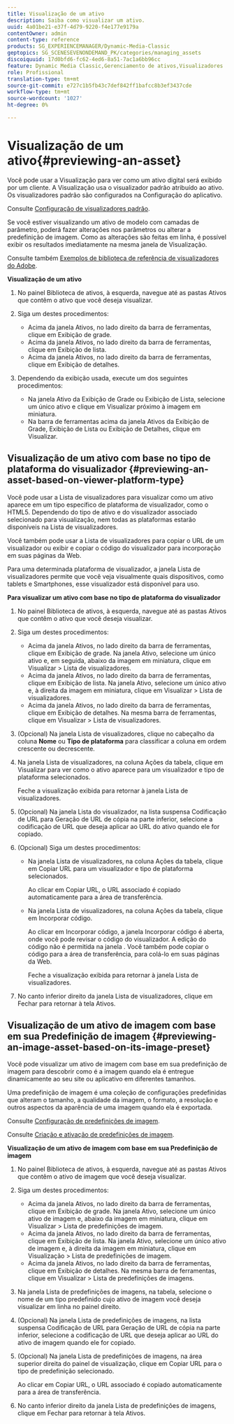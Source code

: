 ```yaml
---
title: Visualização de um ativo
description: Saiba como visualizar um ativo.
uuid: 4a01be21-e37f-4d79-9220-f4e177e9179a
contentOwner: admin
content-type: reference
products: SG_EXPERIENCEMANAGER/Dynamic-Media-Classic
geptopics: SG_SCENESEVENONDEMAND_PK/categories/managing_assets
discoiquuid: 17d0bfd6-fc62-4ed6-8a51-7ac1a6bb96cc
feature: Dynamic Media Classic,Gerenciamento de ativos,Visualizadores
role: Profissional
translation-type: tm+mt
source-git-commit: e727c1b5fb43c7def842ff1bafcc8b3ef3437cde
workflow-type: tm+mt
source-wordcount: '1027'
ht-degree: 0%

---
```



# Visualização de um ativo{#previewing-an-asset}

Você pode usar a Visualização para ver como um ativo digital será exibido por um cliente. A Visualização usa o visualizador padrão atribuído ao ativo. Os visualizadores padrão são configurados na Configuração do aplicativo.

Consulte [Configuração de visualizadores padrão](application-setup.md#configuring_default_viewers).

Se você estiver visualizando um ativo de modelo com camadas de parâmetro, poderá fazer alterações nos parâmetros ou alterar a predefinição de imagem. Como as alterações são feitas em linha, é possível exibir os resultados imediatamente na mesma janela de Visualização.

Consulte também [Exemplos de biblioteca de referência de visualizadores do Adobe](https://landing.adobe.com/en/na/dynamic-media/ctir-2755/live-demos.html).

**Visualização de um ativo**

1. No painel Biblioteca de ativos, à esquerda, navegue até as pastas Ativos que contêm o ativo que você deseja visualizar.
1. Siga um destes procedimentos:

   * Acima da janela Ativos, no lado direito da barra de ferramentas, clique em Exibição de grade.
   * Acima da janela Ativos, no lado direito da barra de ferramentas, clique em Exibição de lista.
   * Acima da janela Ativos, no lado direito da barra de ferramentas, clique em Exibição de detalhes.

1. Dependendo da exibição usada, execute um dos seguintes procedimentos:

   * Na janela Ativo da Exibição de Grade ou Exibição de Lista, selecione um único ativo e clique em Visualizar próximo à imagem em miniatura.
   * Na barra de ferramentas acima da janela Ativos da Exibição de Grade, Exibição de Lista ou Exibição de Detalhes, clique em Visualizar.

## Visualização de um ativo com base no tipo de plataforma do visualizador {#previewing-an-asset-based-on-viewer-platform-type}

Você pode usar a Lista de visualizadores para visualizar como um ativo aparece em um tipo específico de plataforma de visualizador, como o HTML5. Dependendo do tipo de ativo e do visualizador associado selecionado para visualização, nem todas as plataformas estarão disponíveis na Lista de visualizadores.

Você também pode usar a Lista de visualizadores para copiar o URL de um visualizador ou exibir e copiar o código do visualizador para incorporação em suas páginas da Web.

Para uma determinada plataforma de visualizador, a janela Lista de visualizadores permite que você veja visualmente quais dispositivos, como tablets e Smartphones, esse visualizador está disponível para uso.

**Para visualizar um ativo com base no tipo de plataforma do visualizador**

1. No painel Biblioteca de ativos, à esquerda, navegue até as pastas Ativos que contêm o ativo que você deseja visualizar.
1. Siga um destes procedimentos:

   * Acima da janela Ativos, no lado direito da barra de ferramentas, clique em Exibição de grade. Na janela Ativo, selecione um único ativo e, em seguida, abaixo da imagem em miniatura, clique em Visualizar > Lista de visualizadores.
   * Acima da janela Ativos, no lado direito da barra de ferramentas, clique em Exibição de lista. Na janela Ativo, selecione um único ativo e, à direita da imagem em miniatura, clique em Visualizar > Lista de visualizadores.
   * Acima da janela Ativos, no lado direito da barra de ferramentas, clique em Exibição de detalhes. Na mesma barra de ferramentas, clique em Visualizar > Lista de visualizadores.

1. (Opcional) Na janela Lista de visualizadores, clique no cabeçalho da coluna **Nome** ou **Tipo de plataforma** para classificar a coluna em ordem crescente ou decrescente.
1. Na janela Lista de visualizadores, na coluna Ações da tabela, clique em Visualizar para ver como o ativo aparece para um visualizador e tipo de plataforma selecionados.

   Feche a visualização exibida para retornar à janela Lista de visualizadores.

1. (Opcional) Na janela Lista do visualizador, na lista suspensa Codificação de URL para Geração de URL de cópia na parte inferior, selecione a codificação de URL que deseja aplicar ao URL do ativo quando ele for copiado.
1. (Opcional) Siga um destes procedimentos:

   * Na janela Lista de visualizadores, na coluna Ações da tabela, clique em Copiar URL para um visualizador e tipo de plataforma selecionados.

      Ao clicar em Copiar URL, o URL associado é copiado automaticamente para a área de transferência.

   * Na janela Lista de visualizadores, na coluna Ações da tabela, clique em Incorporar código.

      Ao clicar em Incorporar código, a janela Incorporar código é aberta, onde você pode revisar o código do visualizador. A edição do código não é permitida na janela . Você também pode copiar o código para a área de transferência, para colá-lo em suas páginas da Web.

      Feche a visualização exibida para retornar à janela Lista de visualizadores.

1. No canto inferior direito da janela Lista de visualizadores, clique em Fechar para retornar à tela Ativos.

## Visualização de um ativo de imagem com base em sua Predefinição de imagem {#previewing-an-image-asset-based-on-its-image-preset}

Você pode visualizar um ativo de imagem com base em sua predefinição de imagem para descobrir como é a imagem quando ela é entregue dinamicamente ao seu site ou aplicativo em diferentes tamanhos.

Uma predefinição de imagem é uma coleção de configurações predefinidas que alteram o tamanho, a qualidade da imagem, o formato, a resolução e outros aspectos da aparência de uma imagem quando ela é exportada.

Consulte [Configuração de predefinições de imagem](setting-image-presets.md#setting_up_image_presets).

Consulte [Criação e ativação de predefinições de imagem](creating-enabling-image-presets.md#creating_and_enabling_image_presets).

**Visualização de um ativo de imagem com base em sua Predefinição de imagem**

1. No painel Biblioteca de ativos, à esquerda, navegue até as pastas Ativos que contêm o ativo de imagem que você deseja visualizar.
1. Siga um destes procedimentos:

   * Acima da janela Ativos, no lado direito da barra de ferramentas, clique em Exibição de grade. Na janela Ativo, selecione um único ativo de imagem e, abaixo da imagem em miniatura, clique em Visualizar > Lista de predefinições de imagem.
   * Acima da janela Ativos, no lado direito da barra de ferramentas, clique em Exibição de lista. Na janela Ativo, selecione um único ativo de imagem e, à direita da imagem em miniatura, clique em Visualização > Lista de predefinições de imagem.
   * Acima da janela Ativos, no lado direito da barra de ferramentas, clique em Exibição de detalhes. Na mesma barra de ferramentas, clique em Visualizar > Lista de predefinições de imagens.

1. Na janela Lista de predefinições de imagens, na tabela, selecione o nome de um tipo predefinido cujo ativo de imagem você deseja visualizar em linha no painel direito.
1. (Opcional) Na janela Lista de predefinições de imagens, na lista suspensa Codificação de URL para Geração de URL de cópia na parte inferior, selecione a codificação de URL que deseja aplicar ao URL do ativo de imagem quando ele for copiado.
1. (Opcional) Na janela Lista de predefinições de imagens, na área superior direita do painel de visualização, clique em Copiar URL para o tipo de predefinição selecionado.

   Ao clicar em Copiar URL, o URL associado é copiado automaticamente para a área de transferência.

1. No canto inferior direito da janela Lista de predefinições de imagens, clique em Fechar para retornar à tela Ativos.

